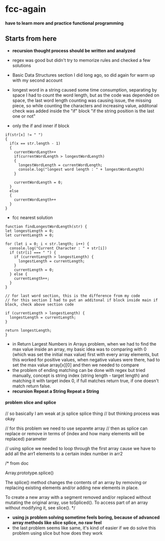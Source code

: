 # fcc-again

#### have to learn more and practice functional programming

## Starts from here

- **recursion thought process should be written and analyzed**
- regex was good but didn't try to memorize rules and checked a few solutions
- Basic Data Structures section I did long ago, so did again for warm up with my second account

- longest word in a string caused some time consumption, separating by space I had to count the word length, but as the code was depended on space, the last word length counting was causing issue, the missing piece, so while counting the characters and increasing value, additonal check was added inside the "if" block "if the string position is the last one or not"
- only the if and  inner if block
```
if(str[x] != " ")
{
  if(x == str.length - 1)
  {
    currentWordLength++
    if(currentWordLength > longestWordLength)
    {
      longestWordLength = currentWordLength;
      console.log("longest word length : " + longestWordLength)
    }

    currentWordLength = 0;  
  }
  else
  {
    currentWordLength++
  }
}
```
- fcc nearest solution
```
function findLongestWordLength(str) {
let longestLength = 0;
let currentLength = 0;

for (let i = 0; i < str.length; i++) {
  console.log("Current Character : " + str[i])
  if (str[i] === " ") {
    if (currentLength > longestLength) {
      longestLength = currentLength;
    }
    currentLength = 0;
  } else {
    currentLength++;
  }
}

// for last word section, this is the difference from my code
// for this section I had to put an additonal if block inside main if block, check above section code

if (currentLength > longestLength) {
  longestLength = currentLength;
}

return longestLength;
}
```
- in Return Largest Numbers in Arrays problem, when we had to find the max value inside an array, my basic idea was to comparing with 0 (which was set the initial max value) first with every array elements, but this worked for positive values, when negative values were there, had to set the max value array[x][0] and then we needed to compare
- the problem of ending matching can be done with regex but tried manually, concept is string index (string length - target length) and matching it with target index 0, if full matches return true, if one doesn't match return false.
- **recursion Repeat a String Repeat a String**

#### problem slice and splice

// so basically I am weak at js splice splice thing
// but thinking process was okay

// for this problem we need to use separete array
// then as splice can replace or remove in terms of (index and how many elements will be replaced) parameter

// using splice we needed to loop through the first array cause we have to add all the arr1 elements to a certain index number in arr2

/*
from doc

Array.prototype.splice()

The splice() method changes the contents of an array by removing or replacing existing elements and/or adding new elements in place.

To create a new array with a segment removed and/or replaced without mutating the original array, use toSpliced(). To access part of an array without modifying it, see slice().
*/
- **using js problem solving sometime feels boring, because of advanced array methods like slice splice, no raw feel**
- the last problem seems like same, it's kind of easier if we do solve this problem using slice but how does they work
